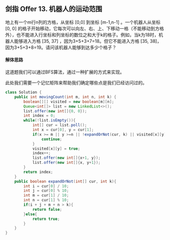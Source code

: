 ## 剑指 Offer 13. 机器人的运动范围

地上有一个m行n列的方格，从坐标 [0,0] 到坐标 [m-1,n-1] 。一个机器人从坐标 [0, 0] 的格子开始移动，它每次可以向左、右、上、下移动一格（不能移动到方格外），也不能进入行坐标和列坐标的数位之和大于k的格子。例如，当k为18时，机器人能够进入方格 [35, 37] ，因为3+5+3+7=18。但它不能进入方格 [35, 38]，因为3+5+3+8=19。请问该机器人能够到达多少个格子？

#### **解体思路**

这道题我们可以通过BFS算法，通过一种扩展的方式来实现。

此处我们需要一个记忆矩阵来帮助我们确定哪些点是我们已经访问过的。

```java
class Solution {
    public int movingCount(int m, int n, int k) {
        boolean[][] visited = new boolean[m][n];
        Queue<int[]> list = new LinkedList<>();
        list.offer(new int[]{0, 0});
        int index = 0;
        while(!list.isEmpty()){
            int[] cur = list.poll();
            int x = cur[0], y = cur[1];
            if(x >= m || y >=n || !expandOrNot(cur, k) || visited[x][y]){
                continue;
            }
            visited[x][y] = true;
            index++;
            list.offer(new int[]{x+1, y});
            list.offer(new int[]{x, y+1});
        }
        return index;
    }
    public boolean expandOrNot(int[] cur, int k){
        int i = cur[0] / 10;
        int j = cur[0] % 10;
        int m = cur[1] / 10;
        int n = cur[1] % 10;
        if(i + j + m + n > k){
            return false;
        }else{
            return true;
        }
    }
}
```

